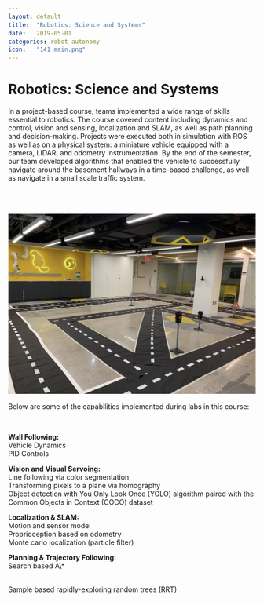 ```yaml
---
layout: default
title:  "Robotics: Science and Systems"
date:   2019-05-01
categories: robot autonomy
icon:	"141_main.png"
---
```


<h1>Robotics: Science and Systems</h1>

<p>In a project-based course, teams implemented a wide range of skills essential to robotics. The course covered content including dynamics and control, vision and sensing, localization and SLAM, as well as path planning and decision-making. Projects were executed both in simulation with ROS as well as on a physical system: a miniature vehicle equipped with a camera, LIDAR, and odometry instrumentation. By the end of the semester, our team developed algorithms that enabled the vehicle to successfully navigate around the basement hallways in a time-based challenge, as well as navigate in a small scale traffic system.</p>

<div class="box alt">
<div class="row uniform">
<div class="12u$"><span class="image fit"><img src="images/classphoto.png" alt="" /></span></div>
<div class="4u"><span class="image fit"><img src="images/141/small1.png" alt="" /></span></div>
<div class="4u"><span class="image fit"><img src="images/141/small2.png" alt="" /></span></div>
<div class="4u$"><span class="image fit"><img src="images/141/small3.png" alt="" /></span></div>
</div>
</div>

<p>Below are some of the capabilities implemented during labs in this course:</p>
​
<p><b>Wall Following:</b><br>
Vehicle Dynamics<br>
PID Controls</p>

<p><b>Vision and Visual Servoing: </b><br>
Line following via color segmentation<br>
Transforming pixels to a plane via homography<br>
Object detection with You Only Look Once (YOLO) algorithm paired with the Common Objects in Context (COCO) dataset</p>

<p><b>Localization & SLAM: </b><br>
Motion and sensor model<br>
Proprioception based on odometry<br>
Monte carlo localization (particle filter)</p>

<p><b>Planning & Trajectory Following:</b><br>
Search based A\*</p><br>
Sample based rapidly-exploring random trees (RRT)</p>
